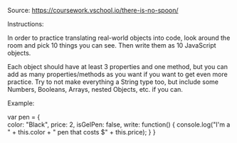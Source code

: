 Source: https://coursework.vschool.io/there-is-no-spoon/

Instructions:

In order to practice translating real-world objects into code, look around the room and pick 10 things you can see. Then write them as 10 JavaScript objects.

Each object should have at least 3 properties and one method, but you can add as many properties/methods as you want if you want to get even more practice. Try to not make everything a String type too, but include some Numbers, Booleans, Arrays, nested Objects, etc. if you can.

Example:

var pen = {  
    color: "Black",
    price: 2,
    isGelPen: false,
    write: function() {
        console.log("I'm a " + this.color + " pen that costs $" + this.price);
    }
}